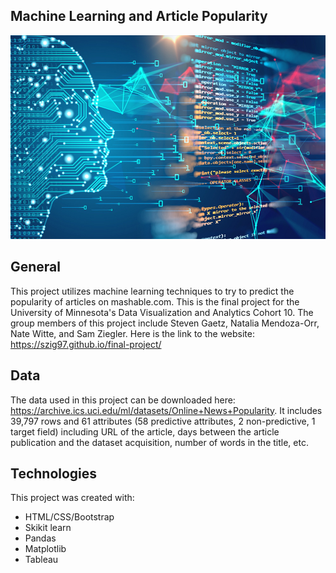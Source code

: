 ## Machine Learning and Article Popularity

<img src="https://github.com/sgaetz1/expert-couscous/blob/main/graphics/machine_learning.jpg" alt="machine learning">

## General
This project utilizes machine learning techniques to try to predict the popularity of articles on mashable.com. This is the final project for the University of Minnesota's Data Visualization and Analytics Cohort 10. The group members of this project include Steven Gaetz, Natalia Mendoza-Orr, Nate Witte, and Sam Ziegler.
Here is the link to the website: https://szig97.github.io/final-project/

## Data
The data used in this project can be downloaded here: https://archive.ics.uci.edu/ml/datasets/Online+News+Popularity. 
It includes 39,797 rows and  61 attributes (58 predictive attributes, 2 non-predictive, 1 target field) including URL of the article, days between the article publication and the dataset acquisition, number of words in the title, etc.

## Technologies
This project was created with:
* HTML/CSS/Bootstrap
* Skikit learn
* Pandas
* Matplotlib
* Tableau

